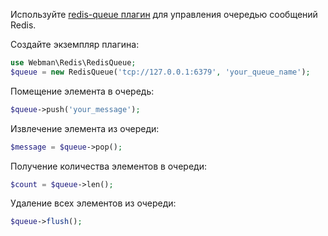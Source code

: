 Используйте [redis-queue плагин](https://www.workerman.net/plugin/12) для управления очередью сообщений Redis.

Создайте экземпляр плагина:

```php
use Webman\Redis\RedisQueue;
$queue = new RedisQueue('tcp://127.0.0.1:6379', 'your_queue_name');
```

Помещение элемента в очередь:

```php
$queue->push('your_message');
```

Извлечение элемента из очереди:

```php
$message = $queue->pop();
```

Получение количества элементов в очереди:

```php
$count = $queue->len();
```

Удаление всех элементов из очереди:

```php
$queue->flush();
```
